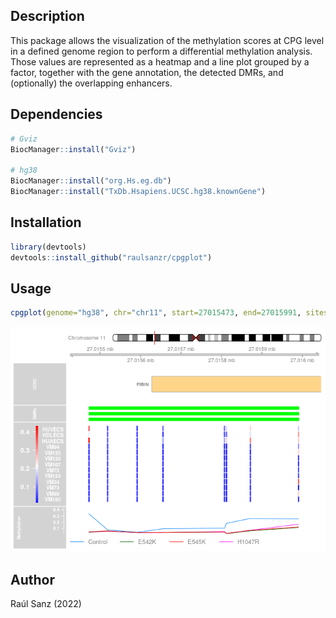 
## Description

This package allows the visualization of the methylation scores at CPG level in a defined genome region to perform a differential methylation analysis. Those values are represented as a heatmap and a line plot grouped by a factor, together with the gene annotation, the detected DMRs, and (optionally) the overlapping enhancers.

## Dependencies

``` r
# Gviz
BiocManager::install("Gviz")

# hg38
BiocManager::install("org.Hs.eg.db")
BiocManager::install("TxDb.Hsapiens.UCSC.hg38.knownGene")
```

## Installation

``` r
library(devtools)
devtools::install_github("raulsanzr/cpgplot")
```

## Usage

``` r
cpgplot(genome="hg38", chr="chr11", start=27015473, end=27015991, sites=CpGs, regions=DMR.list, group=metadata$Condition)
```

![](https://github.com/raulsanzr/DNA-Methylation/blob/main/docs/refs/DMR_1.png)<!-- -->


## Author

Raúl Sanz (2022)
